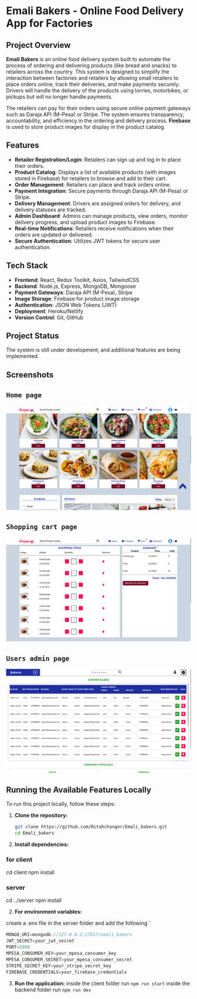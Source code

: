 # Emali Bakers - Online Food Delivery App for Factories

## Project Overview

**Emali Bakers** is an online food delivery system built to automate the process of ordering and delivering products (like bread and snacks) to retailers across the country. This system is designed to simplify the interaction between factories and retailers by allowing small retailers to place orders online, track their deliveries, and make payments securely. Drivers will handle the delivery of the products using lorries, motorbikes, or pickups but will no longer handle payments.

The retailers can pay for their orders using secure online payment gateways such as Daraja API (M-Pesa) or Stripe. The system ensures transparency, accountability, and efficiency in the ordering and delivery process. **Firebase** is used to store product images for display in the product catalog.

## Features

- **Retailer Registration/Login**: Retailers can sign up and log in to place their orders.
- **Product Catalog**: Displays a list of available products (with images stored in Firebase) for retailers to browse and add to their cart.
- **Order Management**: Retailers can place and track orders online.
- **Payment Integration**: Secure payments through Daraja API (M-Pesa) or Stripe.
- **Delivery Management**: Drivers are assigned orders for delivery, and delivery statuses are tracked.
- **Admin Dashboard**: Admins can manage products, view orders, monitor delivery progress, and upload product images to Firebase.
- **Real-time Notifications**: Retailers receive notifications when their orders are updated or delivered.
- **Secure Authentication**: Utilizes JWT tokens for secure user authentication.

## Tech Stack

- **Frontend**: React, Redux Toolkit, Axios, TailwindCSS
- **Backend**: Node.js, Express, MongoDB, Mongoose
- **Payment Gateways**: Daraja API (M-Pesa), Stripe
- **Image Storage**: Firebase for product image storage
- **Authentication**: JSON Web Tokens (JWT)
- **Deployment**: Heroku/Netlify
- **Version Control**: Git, GitHub

## Project Status

The system is still under development, and additional features are being implemented.

## Screenshots

## `Home page`

![Food Screen 1](client/src/screenshots/foodScreen1.png)

## `Shopping cart page`

![Food Screen 2](client/src/screenshots/foodscreen2.png)

## `Users admin page`

![Food Screen 3](client/src/screenshots/foodsreen3.png)

## Running the Available Features Locally

To run this project locally, follow these steps:

1. **Clone the repository:**

   ```bash
   git clone https://github.com/Ritahchanger/Emali_bakers.git
   cd Emali_bakers

   ```

2. **Install dependencies:**

### for client

cd client
npm install

### server

cd ../server
npm install

2. **For environment variables:**

create a .env file in the server folder and add the following `

```javascript
MONGO_URI=mongodb://127.0.0.1:27017/emali_bakers
JWT_SECRET=your_jwt_secret
PORT=5000
MPESA_CONSUMER_KEY=your_mpesa_consumer_key
MPESA_CONSUMER_SECRET=your_mpesa_consumer_secret
STRIPE_SECRET_KEY=your_stripe_secret_key
FIREBASE_CREDENTIALS=your_firebase_credentials
```

3. **Run the application:**
   inside the client folder run `npm run start`
   inside the backend folder run `npm run dev`

